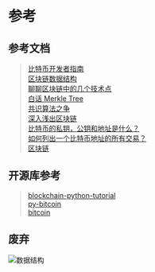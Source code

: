 # 参考

## 参考文档

>[比特币开发者指南](https://bitcoin.org/zh_CN/developer-documentation)  
>[区块链数据结构](https://www.jianshu.com/p/9e2258b4c6c2)  
>[聊聊区块链中的几个技术点](https://paper.seebug.org/1110/)  
>[白话 Merkle Tree](https://www.jianshu.com/p/458e5890662f)  
>[共识算法之争](https://www.cnblogs.com/X-knight/p/9157814.html)  
>[深入浅出区块链](https://learnblockchain.cn/)  
>[比特币的私钥，公钥和地址是什么？](https://www.jianshu.com/p/af6328cc693e)  
>[如何列出一个比特币地址的所有交易？](http://blog.hubwiz.com/2019/04/26/btc-list-addr-tx/)  
>[区块链](https://www.zhihu.com/topic/19901773/intro)  

## 开源库参考

>[blockchain-python-tutorial](https://github.com/adilmoujahid/blockchain-python-tutorial)  
>[py-bitcoin](https://github.com/csunny/py-bitcoin)  
>[bitcoin](https://github.com/bitcoin/bitcoin)

## 废弃  

![数据结构](https://images.gitee.com/uploads/images/2020/0329/164640_a3aebf7e_5446993.png "数据结构.png")
